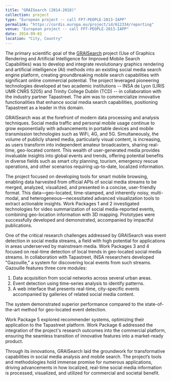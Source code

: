```yaml
---
title: "GRAISearch (2014-2018)"
collection: project
type: "European project -- call FP7-PEOPLE-2013-IAPP"
permalink: "https://cordis.europa.eu/project/id/612334/reporting"
venue: "European project -- call FP7-PEOPLE-2013-IAPP"
date: 2014-09-01
location: "City, Country"
---
```


<p>The primary scientific goal of the <a href="https://cordis.europa.eu/project/id/612334/reporting/">GRAISearch</a> project (Use of Graphics Rendering and Artificial Intelligence for Improved Mobile Search Capabilities) was to develop and integrate revolutionary graphics rendering and artificial intelligence (AI) methods into an existing social media search engine platform, creating groundbreaking mobile search capabilities with significant online commercial potential. The project leveraged pioneering technologies developed at two academic institutions -- INSA de Lyon (LIRIS UMR CNRS 5205) and Trinity College Dublin (TCD) -- in collaboration with the industry partner Tapastreet. The aim was to commercialize innovative functionalities that enhance social media search capabilities, positioning Tapastreet as a leader in this domain.</p>

<p>GRAISearch was at the forefront of modern data processing and analysis techniques. Social media traffic and personal mobile usage continue to grow exponentially with advancements in portable devices and mobile transmission technologies such as WiFi, 4G, and 5G. Simultaneously, the volume of publicly shared media, particularly visual content, is increasing, as users transform into independent amateur broadcasters, sharing real-time, geo-located content. This wealth of user-generated media provides invaluable insights into global events and trends, offering potential benefits in diverse fields such as smart city planning, tourism, emergency rescue operations, and other scenarios requiring up-to-date, localized information.</p>

<p>The project focused on developing tools for smart mobile browsing, enabling data harvested from official APIs of social media streams to be merged, analyzed, visualized, and presented in a concise, user-friendly format. This data—geo-located, time-stamped, and inherently noisy, multi-modal, and heterogeneous—necessitated advanced visualization tools to extract actionable insights. Work Packages 1 and 2 investigated technologies for video summarization of social media-reported events, combining geo-location information with 3D mapping. Prototypes were successfully developed and demonstrated, accompanied by impactful publications.</p>

<p>One of the critical research challenges addressed by GRAISearch was event detection in social media streams, a field with high potential for applications in areas underserved by mainstream media. Work Packages 3 and 4 focused on real-time detection of local trends in geo-located social media streams. In collaboration with Tapastreet, INSA researchers developed "Gazouille," a system for discovering local events from such streams. Gazouille features three core modules:</p>
<ol>
    <li>Data acquisition from social networks across several urban areas.
    </li><li>Event detection using time-series analysis to identify patterns.
    </li><li>A web interface that presents real-time, city-specific events accompanied by galleries of related social media content.
    </li></ol>

<p>The system demonstrated superior performance compared to the state-of-the-art method for geo-located event detection.</p>

<p>Work Package 5 explored recommender systems, optimizing their application to the Tapastreet platform. Work Package 6 addressed the integration of the project's research outcomes into the commercial platform, ensuring the seamless transition of innovative features into a market-ready product.</p>

<p>Through its innovations, GRAISearch laid the groundwork for transformative capabilities in social media analysis and mobile search. The project’s tools and methodologies hold immense promise for numerous applications, driving advancements in how localized, real-time social media information is processed, visualized, and utilized for commercial and societal benefit.</p>

